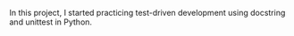 In this project, I started practicing test-driven development using docstring and unittest in Python.
